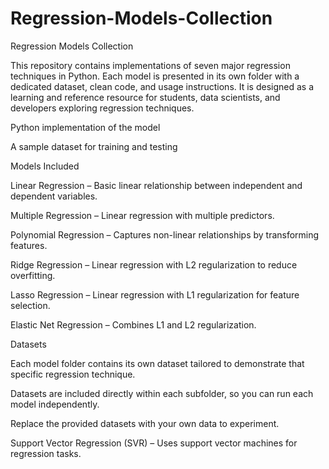 # Regression-Models-Collection
Regression Models Collection

This repository contains implementations of seven major regression techniques in Python. Each model is presented in its own folder with a dedicated dataset, clean code, and usage instructions. It is designed as a learning and reference resource for students, data scientists, and developers exploring regression techniques.



Python implementation of the model

A sample dataset for training and testing

Models Included

Linear Regression – Basic linear relationship between independent and dependent variables.

Multiple Regression – Linear regression with multiple predictors.

Polynomial Regression – Captures non-linear relationships by transforming features.

Ridge Regression – Linear regression with L2 regularization to reduce overfitting.

Lasso Regression – Linear regression with L1 regularization for feature selection.

Elastic Net Regression – Combines L1 and L2 regularization.

Datasets

Each model folder contains its own dataset tailored to demonstrate that specific regression technique.

Datasets are included directly within each subfolder, so you can run each model independently.

Replace the provided datasets with your own data to experiment.

Support Vector Regression (SVR) – Uses support vector machines for regression tasks.
